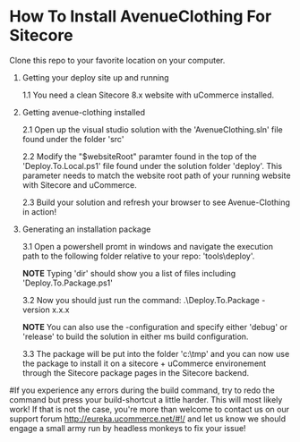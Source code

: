 How To Install AvenueClothing For Sitecore
===========================================
Clone this repo to your favorite location on your computer.

1. Getting your deploy site up and running

	1.1 You need a clean Sitecore 8.x website with uCommerce installed.
	
2. Getting avenue-clothing installed

	2.1 Open up the visual studio solution with the 'AvenueClothing.sln' file found under the folder 'src'

	2.2 Modify the "$websiteRoot" paramter found in the top of the 'Deploy.To.Local.ps1' file found under the solution folder 'deploy'. This parameter needs to match the website root path of your running website with Sitecore and uCommerce.

	2.3 Build your solution and refresh your browser to see Avenue-Clothing in action!

3. Generating an installation package

	3.1 Open a powershell promt in windows and navigate the execution path to the following folder relative to your repo: 'tools\deploy'.
	
	**NOTE** Typing 'dir' should show you a list of files including 'Deploy.To.Package.ps1'
	
	3.2 Now you should just run the command: .\Deploy.To.Package -version x.x.x 
	
	**NOTE** You can also use the -configuration and specify either 'debug' or 'release' to build the solution in either ms build configuration.
	
	3.3 The package will be put into the folder 'c:\tmp' and you can now use the package to install it on a sitecore + uCommerce environement through the  Sitecore package pages in the Sitecore backend.


#If you experience any errors during the build command, try to redo the command but press your build-shortcut a little harder. This will most likely work! If that is not the case, you're more than welcome to contact us on our support forum http://eureka.ucommerce.net/#!/ and let us know we should engage a small army run by headless monkeys to fix your issue!